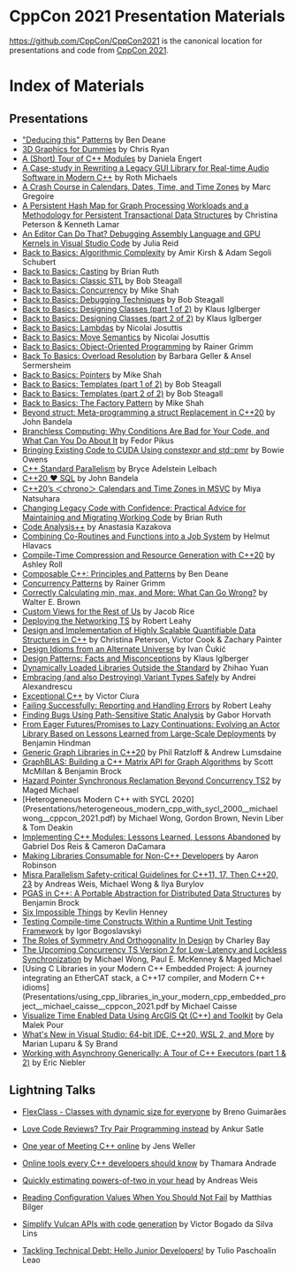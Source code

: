 CppCon 2021 Presentation Materials
==================================

https://github.com/CppCon/CppCon2021 is the canonical location for presentations
and code from [CppCon 2021](http://cppcon.org).

# Index of Materials

## Presentations

- ["Deducing this" Patterns](Presentations/deducing_this_patterns__ben_deane__cppcon_2021.pdf) by Ben Deane
- [3D Graphics for Dummies](Presentations/3d_graphics_for_dummies__chris_ryan__cppcon_2021.pdf) by Chris Ryan
- [A (Short) Tour of C++ Modules](Presentations/a_short_tour_of_cpp_modules__daniela_engert__cppcon_2021.pdf) by Daniela Engert
- [A Case-study in Rewriting a Legacy GUI Library for Real-time Audio Software in Modern C++](Presentations/rewriting_a_legacy_gui_library_for_realtime_audio_software__roth_michaels__cppcon_2021.pdf) by Roth Michaels
- [A Crash Course in Calendars, Dates, Time, and Time Zones](Presentations/a_crash_course_in_calendars_dates_time_and_time_zones__marc_gregoire__cppcon_2021.pdf) by Marc Gregoire
- [A Persistent Hash Map for Graph Processing Workloads and a Methodology for Persistent Transactional Data Structures](Presentations/a_persistent_hash_map_for_graph_processing_workloads__christina_peterson__cppcon__2021.pdf) by Christina Peterson & Kenneth Lamar
- [An Editor Can Do That? Debugging Assembly Language and GPU Kernels in Visual Studio Code](Presentations/debugging_assembly_language_and_gpu_kernels_in_vscode__julia_reid__cppcon_2021.pdf) by Julia Reid
- [Back to Basics: Algorithmic Complexity](Presentations/back_to_basics_algorithmic_complexity__adam_kirsh__cppcon_2021.pdf) by Amir Kirsh & Adam Segoli Schubert
- [Back to Basics: Casting](Presentations/back_to_basics_casting__brian_ruth__cppcon_2021.pdf) by Brian Ruth
- [Back to Basics: Classic STL](Presentations/back_to_basics_classic_stl__bob_steagall__cppcon_2021.pdf) by Bob Steagall
- [Back to Basics: Concurrency](Presentations/back_to_basics_concurrency__mike_shah__cppcon_2021.pdf) by Mike Shah
- [Back to Basics: Debugging Techniques](Presentations/back_to_basics_debugging_techniques__bob_steagall__cppcon_2021.pdf) by Bob Steagall
- [Back to Basics: Designing Classes (part 1 of 2)](Presentations/back_to_basics_designing_classes_part_1__klaus_iglberger__cppcon_2021.pdf) by Klaus Iglberger
- [Back to Basics: Designing Classes (part 2 of 2)](Presentations/back_to_basics_designing_classes_part_2__klaus_iglberger__cppcon_2021.pdf) by Klaus Iglberger
- [Back to Basics: Lambdas](Presentations/back_to_basics_lambdas__nicolai_josuttis__cppcon_2021.pdf) by Nicolai Josuttis
- [Back to Basics: Move Semantics](Presentations/back_to_basics_move_semantics__nicolai_josuttis__cppcon_2021.pdf) by Nicolai Josuttis
- [Back to Basics: Object-Oriented Programming](Presentations/back_to_basics_object_oriented_programming__rainer_grimm__cppcon_2021.pdf) by Rainer Grimm
- [Back To Basics: Overload Resolution](Presentations/back_to_basics_overload_resolution__barbara_geller__cppcon_2021.pdf) by Barbara Geller & Ansel Sermersheim
- [Back to Basics: Pointers](Presentations/back_to_basics_pointers__mike_shah__cppcon_2021.pdf) by Mike Shah
- [Back to Basics: Templates (part 1 of 2)](Presentations/back_to_basics_templates_part_1__bob_steagall__cppcon_2021.pdf) by Bob Steagall
- [Back to Basics: Templates (part 2 of 2)](Presentations/back_to_basics_templates_part_2__bob_steagall__cppcon_2021.pdf) by Bob Steagall
- [Back to Basics: The Factory Pattern](Presentations/back_to_basics_the_factory_pattern__mike_shah__cppcon_2021.pdf) by Mike Shah
- [Beyond struct: Meta-programming a struct Replacement in C++20](Presentations/beyond_struct_metaprogramming_a_struct_replacement_in_cpp20__john_bandella__cppcon_2021.pdf) by John Bandela
- [Branchless Computing: Why Conditions Are Bad for Your Code, and What Can You Do About It](Presentations/branchless_computing_why_conditions_are_bad_for_your_code__fedor_pikus__cppcon_2021.pdf) by Fedor Pikus
- [Bringing Existing Code to CUDA Using constexpr and std::pmr](Presentations/bringing_existing_code_to_cuda_using_constexpr_and_stdpmr__bowie_owens__cppcon_2021.pdf) by Bowie Owens
- [C++ Standard Parallelism](Presentations/cpp_standard_parallelism__bryce_adelstein_lelbach__cppcon_2021.pdf) by Bryce Adelstein Lelbach
- [C++20 ❤ SQL](Presentations/cpp20_loves_sql__john_bandela__cppcon_2021.pdf) by John Bandela
- [C++20’s ＜chrono＞ Calendars and Time Zones in MSVC](Presentations/cpp20_chrono_calendars_and_time_zones_in_msvc__miya_natsuhara__cppcon_2021.pdf) by Miya Natsuhara
- [Changing Legacy Code with Confidence: Practical Advice for Maintaining and Migrating Working Code](Presentations/changing_legacy_code.pdf) by Brian Ruth
- [Code Analysis++](Presentations/code_analysis__anastasia_kazakova__cppcon_2021.pdf) by Anastasia Kazakova
- [Combining Co-Routines and Functions into a Job System](Presentations/combining_coroutines_and_functions_into_a_job_system__helmut_hlavacs__cppcon_2021.pdf) by Helmut Hlavacs
- [Compile-Time Compression and Resource Generation with C++20](Presentations/compile_time_compression_and_resource_generation_with_cpp20__ashley_roll__cppcon_2021.pdf) by Ashley Roll
- [Composable C++: Principles and Patterns](Presentations/composable_cpp20_principles_and_patterns__ben_deane__cppcon_2021.pdf) by Ben Deane
- [Concurrency Patterns](Presentations/concurrency_patterns__rainer_grimm__cppcon_2021.pdf) by Rainer Grimm
- [Correctly Calculating min, max, and More: What Can Go Wrong?](Presentations/correctly_calculating_min_max_and_more__walter_brown__cppcon_2021.pdf) by Walter E. Brown
- [Custom Views for the Rest of Us](Presentations/custom_view_for_the_rest_of_us__jacob_rice__cppcon_2021.pdf) by Jacob Rice
- [Deploying the Networking TS](Presentations/deploying_the_networking_ts__robert_leahy__cppcon_2021.pdf) by Robert Leahy
- [Design and Implementation of Highly Scalable Quantifiable Data Structures in C++](Presentations/design_and_implementation_of_high_scalable_quantifiable_data_structures_in_cpp__christina_peterson__cppcon_2021.pdf) by Christina Peterson, Victor Cook & Zachary Painter
- [Design Idioms from an Alternate Universe](Presentations/design_idioms_from_an_alternate_universe__ivan_cukic__cppcon_2021.pdf) by Ivan Čukić
- [Design Patterns: Facts and Misconceptions](Presentations/design_patterns_facts_and_misconceptions__klaus_iglberger__cppcon_2021.pdf) by Klaus Iglberger
- [Dynamically Loaded Libraries Outside the Standard](Presentations/dynamically_loaded_libraries_outside_the_standard__zhihao_yuan__cppcon_2021.pdf) by Zhihao Yuan
- [Embracing (and also Destroying) Variant Types Safely](Presentations/embracing_and_destroying_variant_types_safely__andrei_alexandrescu__cppcon_2021.pdf) by Andrei Alexandrescu
- [Exceptional C++](Presentations/exceptional_cpp__victor_ciura__cppcon_2021.pdf) by Victor Ciura
- [Failing Successfully: Reporting and Handling Errors](Presentations/failing_successfully_reporting_and_handling_errors__robert_leahy__cppcon_2021.pdf) by Robert Leahy
- [Finding Bugs Using Path-Sensitive Static Analysis](Presentations/finding_bugs_using_path_sensitive_static_analysis__gabor_horvath__cppcon_2021.pdf) by Gabor Horvath
- [From Eager Futures/Promises to Lazy Continuations: Evolving an Actor Library Based on Lessons Learned from Large-Scale Deployments](Presentations/from_eager_futures_and_promises_to_lazy_continuations__benjamin_hindman__cppcon_2021.pdf) by Benjamin Hindman
- [Generic Graph Libraries in C++20](Presentations/generic_graph_libraries_in_cpp20__phil_ratzloff__cppcon_2021.pdf) by Phil Ratzloff & Andrew Lumsdaine
- [GraphBLAS: Building a C++ Matrix API for Graph Algorithms](Presentations/graphblas_building_a_cpp_matrix_api_for_graph_algorithms__scott_mcmillan__cppcon_2021.pdf) by Scott McMillan & Benjamin Brock
- [Hazard Pointer Synchronous Reclamation Beyond Concurrency TS2](Presentations/hazard_pointer_synchronous_reclamation_beyond_concurrency_ts2__maged_michael__cppcon_2021.pdf) by Maged Michael
- [Heterogeneous Modern C++ with SYCL 2020](Presentations/heterogeneous_modern_cpp_with_sycl_2000__michael wong__cppcon_2021.pdf) by Michael Wong, Gordon Brown, Nevin Liber & Tom Deakin
- [Implementing C++ Modules: Lessons Learned, Lessons Abandoned](Presentations/implementing_cpp_modules_lessons_learned_and_abandoned__gabriel_dos_reis__cppcon_2021.pdf) by Gabriel Dos Reis & Cameron DaCamara
- [Making Libraries Consumable for Non-C++ Developers](Presentations/making_libraries_consumable_for_non_cpp_developers__aaron_robinson__cppcon_2021.pdf) by Aaron Robinson
- [Misra Parallelism Safety-critical Guidelines for C++11, 17, Then C++20, 23](Presentations/misra_parallelism_safery_critical_guidelines_for_cpp11_cpp17_cpp20_cpp23__andreas_weis__cppcon_2021.pdf) by Andreas Weis, Michael Wong & Ilya Burylov
- [PGAS in C++: A Portable Abstraction for Distributed Data Structures](Presentations/pgas_in_cpp_a_portable_abstraction_for_distributed_data_structure__benjamin_brock__cppcon_2021.pdf) by Benjamin Brock
- [Six Impossible Things](Presentations/six_impossible_things__kevlin_henney__cppcon_2021.pdf) by Kevlin Henney
- [Testing Compile-time Constructs Within a Runtime Unit Testing Framework](Presentations/testing_compile_time_constructs_within_a_runtime_unit_testing_framework__igor_bogoslavski__cppcon_2021.pdf) by Igor Bogoslavskyi
- [The Roles of Symmetry And Orthogonality In Design](Presentations/the_roles_of_symmetry_and_orthogonality_in_design__charley_bay__cppcon_2021.pdf) by Charley Bay
- [The Upcoming Concurrency TS Version 2 for Low-Latency and Lockless Synchronization](Presentations/the_upcoming_concurrency_ts_2_for_low_latency_and_lockless_synchronization__michael_wong__cppcon_2021.pdf) by Michael Wong, Paul E. McKenney & Maged Michael
- [Using C Libraries in your Modern C++ Embedded Project: A journey integrating an EtherCAT stack, a C++17 compiler, and Modern C++ idioms](Presentations/using_cpp_libraries_in_your_modern_cpp_embedded_project__michael_caisse__cppcon_2021.pdf by Michael Caisse
- [Visualize Time Enabled Data Using ArcGIS Qt (C++) and Toolkit](Presentations/visualize_time_enabled_data_using_arcgis_qt_and_toolkit__gela_malek_pour__cppcon_2021.pdf) by Gela Malek Pour
- [What's New in Visual Studio: 64-bit IDE, C++20, WSL 2, and More](Presentations/whats_new_in_visual_studio_64bit_ide_cpp20_wsl2_amd_more__marian_luparu__cppcon_2021.pdf) by Marian Luparu & Sy Brand
- [Working with Asynchrony Generically: A Tour of C++ Executors (part 1 & 2)](Presentations/working_with_asynchrony_generically_a_tour_of_cpp_executors__eric_niebler__cppcon_2021.pdf) by Eric Niebler

## Lightning Talks



- [FlexClass - Classes with dynamic size for everyone](https://github.com/CppCon/CppCon2021/blob/main/Lightning%20Talk%20Slides/Breno%20Guimar%C4%88es%20_%20FlexClass.pptx) by Breno Guimarães



- [Love Code Reviews? Try Pair Programming instead](https://github.com/CppCon/CppCon2021/blob/main/Lightning%20Talk%20Slides/Ankur%20Satle%20_%20Ankur%20Satle%20_%20Like%20Code%20Reviews%20_%20Try%20Pair%20Programming%20_%20You'll%20love%20it!.pdf) by Ankur Satle
- [One year of Meeting C++ online](https://github.com/CppCon/CppCon2021/blob/main/Lightning%20Talk%20Slides/Jens%20Weller%20_%20OneYearMeetingCppOnline.pdf) by Jens Weller
- [Online tools every C++ developers should know](https://github.com/CppCon/CppCon2021/blob/main/Lightning%20Talk%20Slides/Thamara%20Andrade%20_%20Thamara%20Andrade%20_%20Online%20tools%20for%20C%2B%2B%20developers.pdf) by Thamara Andrade
- [Quickly estimating powers-of-two in your head](https://github.com/CppCon/CppCon2021/blob/main/Lightning%20Talk%20Slides/Andreas%20Weis%20_%20Quickly%20Estimating%20Powers_of_Two.pdf) by Andreas Weis
- [Reading Configuration Values When You Should Not Fail](https://github.com/CppCon/CppCon2021/blob/main/Lightning%20Talk%20Slides/Matthias%20Bilger%20_%20CPPcon2021.pdf) by Matthias Bilger

- [Simplify Vulcan APIs with code generation](https://github.com/CppCon/CppCon2021/blob/main/Lightning%20Talk%20Slides/Victor%20Bogado%20_%20Code%20generation%20for%20Vulkan%20Initialization.pdf) by Victor Bogado da Silva Lins
- [Tackling Technical Debt: Hello Junior Developers!](https://github.com/CppCon/CppCon2021/blob/main/Lightning%20Talk%20Slides/Tulio%20Paschoalin%20Leao%20_%20Solving%20Technical%20Debt%20_%20Tulio%20Paschoalin%20Leao.pdf) by Tulio Paschoalin Leao
